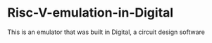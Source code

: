 # Risc-V-emulation-in-Digital
This is an emulator that was built in Digital, a circuit design software
